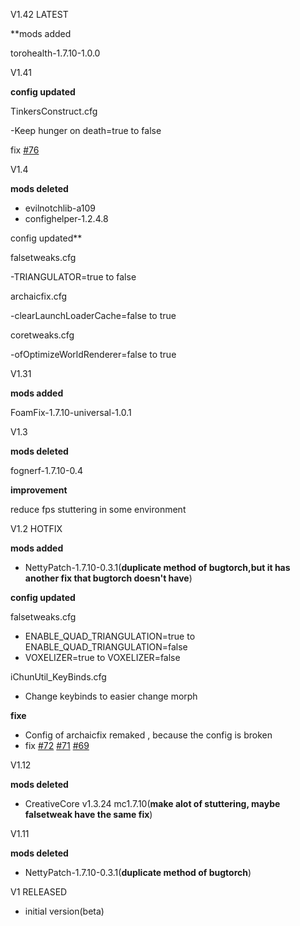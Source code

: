 V1.42 LATEST

**mods added

torohealth-1.7.10-1.0.0

V1.41

**config updated**

TinkersConstruct.cfg

-Keep hunger on death=true to false

fix [#76](https://github.com/quentin452/private-minecraft-modpack/issues/76)

V1.4

**mods deleted**

* evilnotchlib-a109
* confighelper-1.2.4.8

config updated**

falsetweaks.cfg

-TRIANGULATOR=true to false

archaicfix.cfg

-clearLaunchLoaderCache=false to true

coretweaks.cfg

-ofOptimizeWorldRenderer=false to true

V1.31

**mods added**

FoamFix-1.7.10-universal-1.0.1

V1.3

**mods deleted**

fognerf-1.7.10-0.4

**improvement**

reduce fps stuttering in some environment

V1.2 HOTFIX

**mods added**

* NettyPatch-1.7.10-0.3.1(**duplicate method of bugtorch,but it has another fix that bugtorch doesn't have**)

**config updated**

falsetweaks.cfg

* ENABLE_QUAD_TRIANGULATION=true to ENABLE_QUAD_TRIANGULATION=false
* VOXELIZER=true to VOXELIZER=false

iChunUtil_KeyBinds.cfg

* Change keybinds to easier change morph

**fixe**

* Config of archaicfix remaked , because the config is broken
* fix [#72](https://github.com/quentin452/private-minecraft-modpack/issues/72)  [#71](https://github.com/quentin452/private-minecraft-modpack/issues/71) [#69](https://github.com/quentin452/private-minecraft-modpack/issues/69)

V1.12

**mods deleted**

* CreativeCore v1.3.24 mc1.7.10(**make alot of stuttering, maybe falsetweak have the same fix**)

V1.11

**mods deleted**

* NettyPatch-1.7.10-0.3.1(**duplicate method of bugtorch**)

V1 RELEASED

* initial version(beta)

